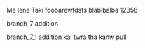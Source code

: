 Me lene Taki 
foobarewfdsfs
blablbalba
12358


branch_7 addition 

branch_7_1 addition kai twra tha kanw pull 